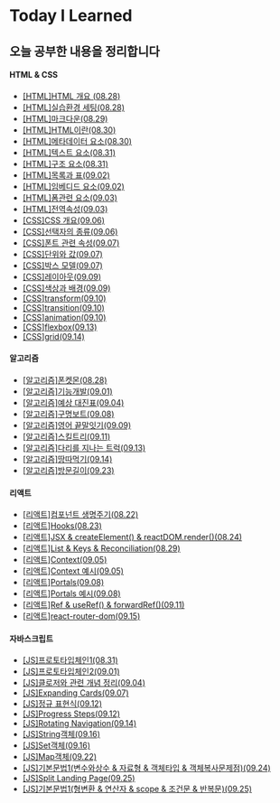 # Today I Learned

## 오늘 공부한 내용을 정리합니다

#### HTML & CSS

- [[HTML]HTML 개요 (08.28)](./HTML&CSS/HTML개요.md)
- [[HTML]실습환경 세팅(08.28)](./HTML&CSS/실습환경세팅.md)
- [[HTML]마크다운(08.29)](./MarkDown/마크다운.md)
- [[HTML]HTML이란(08.30)](./HTML&CSS/HTML이란.md)
- [[HTML]메타데이터 요소(08.30)](./HTML&CSS/메타데이터요소.md)
- [[HTML]텍스트 요소(08.31)](./HTML&CSS/텍스트요소.md)
- [[HTML]구조 요소(08.31)](./HTML&CSS/구조요소.md)
- [[HTML]목록과 표(09.02)](./HTML&CSS/목록과표.md)
- [[HTML]임베디드 요소(09.02)](./HTML&CSS/임베디드요소.md)
- [[HTML]폼관련 요소(09.03)](./HTML&CSS/폼관련요소.md)
- [[HTML]전역속성(09.03)](./HTML&CSS/전역속성.md)
- [[CSS]CSS 개요(09.06)](./HTML&CSS/CSS개요.md)
- [[CSS]선택자의 종류(09.06)](./HTML&CSS/선택자의종류.md)
- [[CSS]폰트 관련 속성(09.07)](./HTML&CSS/폰트관련속성.md)
- [[CSS]단위와 값(09.07)](./HTML&CSS/단위와값.md)
- [[CSS]박스 모델(09.07)](./HTML&CSS/박스모델.md)
- [[CSS]레이아웃(09.09)](./HTML&CSS/레이아웃.md)
- [[CSS]색상과 배경(09.09)](./HTML&CSS/색상과배경.md)
- [[CSS]transform(09.10)](./HTML&CSS/transform.md)
- [[CSS]transition(09.10)](./HTML&CSS/transition.md)
- [[CSS]animation(09.10)](./HTML&CSS/animation.md)
- [[CSS]flexbox(09.13)](./HTML&CSS/flexbox.md)
- [[CSS]grid(09.14)](./HTML&CSS/grid.md)

#### 알고리즘

- [[알고리즘]폰켓몬(08.28)](https://dohpark.tistory.com/5)
- [[알고리즘]기능개발(09.01)](https://dohpark.tistory.com/8)
- [[알고리즘]예상 대진표(09.04)](./알고리즘/문제/예상대진표.md)
- [[알고리즘]구명보트(09.08)](https://dohpark.tistory.com/12)
- [[알고리즘]영어 끝말잇기(09.09)](https://dohpark.tistory.com/13)
- [[알고리즘]스킬트리(09.11)](https://dohpark.tistory.com/14)
- [[알고리즘]다리를 지나는 트럭(09.13)](https://dohpark.tistory.com/16)
- [[알고리즘]땅따먹기(09.14)](https://dohpark.tistory.com/17)
- [[알고리즘]방문길이(09.23)](https://dohpark.tistory.com/19)

#### 리액트

- [[리액트]컴포넌트 생명주기(08.22)](https://dohpark.tistory.com/2)
- [[리액트]Hooks(08.23)](https://dohpark.tistory.com/3)
- [[리액트]JSX & createElement() & reactDOM.render()(08.24)](https://dohpark.tistory.com/4)
- [[리액트]List & Keys & Reconciliation(08.29)](https://dohpark.tistory.com/6)
- [[리액트]Context(09.05)](https://dohpark.tistory.com/10)
- [[리액트]Context 예시(09.05)](./리액트/contextapipractice)
- [[리액트]Portals(09.08)](https://dohpark.tistory.com/11)
- [[리액트]Portals 예시(09.08)](./리액트/portal)
- [[리액트]Ref & useRef() & forwardRef()(09.11)](https://dohpark.tistory.com/15)
- [[리액트]react-router-dom(09.15)](https://dohpark.tistory.com/18)

#### 자바스크립트

- [[JS]프로토타입체인1(08.31)](https://dohpark.tistory.com/7)
- [[JS]프로토타입체인2(09.01)](./JavaScript/프로토타입체인.md)
- [[JS]클로저와 관련 개념 정리(09.04)](https://dohpark.tistory.com/9)
- [[JS]Expanding Cards(09.07)](https://github.com/dohpark/50days/tree/main/Day1)
- [[JS]정규 표현식(09.12)](./JavaScript/RegExp.md)
- [[JS]Progress Steps(09.12)](https://github.com/dohpark/50days/tree/main/Day2)
- [[JS]Rotating Navigation(09.14)](https://github.com/dohpark/50days/tree/main/Day3)
- [[JS]String객체(09.16)](./JavaScript/String.md)
- [[JS]Set객체(09.16)](./JavaScript/Set객체.md)
- [[JS]Map객체(09.22)](./JavaScript/Map객체.md)
- [[JS]기본문법1(변수와상수 & 자료형 & 객체타입 & 객체복사문제점)(09.24)](./알고리즘/기본문법/js문법1.md)
- [[JS]Split Landing Page(09.25)](https://github.com/dohpark/50days/tree/main/Day7)
- [[JS]기본문법1(형변환 & 연산자 & scope & 조건문 & 반복문)(09.25)](./알고리즘/기본문법/js문법2.md)
